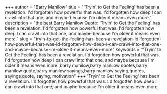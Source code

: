 +++
author = "Barry Manilow"
title = "'Tryin' to Get the Feeling' has been a revelation. I'd forgotten how powerful that was. I'd forgotten how deep I can crawl into that one, and maybe because I'm older it means even more."
description = "the best Barry Manilow Quote: 'Tryin' to Get the Feeling' has been a revelation. I'd forgotten how powerful that was. I'd forgotten how deep I can crawl into that one, and maybe because I'm older it means even more."
slug = "tryin-to-get-the-feeling-has-been-a-revelation-id-forgotten-how-powerful-that-was-id-forgotten-how-deep-i-can-crawl-into-that-one-and-maybe-because-im-older-it-means-even-more"
keywords = "'Tryin' to Get the Feeling' has been a revelation. I'd forgotten how powerful that was. I'd forgotten how deep I can crawl into that one, and maybe because I'm older it means even more.,barry manilow,barry manilow quotes,barry manilow quote,barry manilow sayings,barry manilow saying,quotes, sayings,quote, saying, motivation"
+++
'Tryin' to Get the Feeling' has been a revelation. I'd forgotten how powerful that was. I'd forgotten how deep I can crawl into that one, and maybe because I'm older it means even more.
